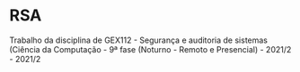 # RSA
Trabalho da disciplina de GEX112 - Segurança e auditoria de sistemas (Ciência da Computação - 9ª fase (Noturno - Remoto e Presencial) - 2021/2 - 2021/2
